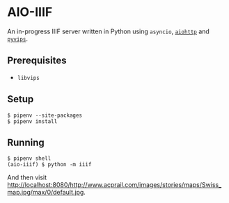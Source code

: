 # AIO-IIIF

An in-progress IIIF server written in Python using `asyncio`, [`aiohttp`](https://github.com/aio-libs/aiohttp) and [`pyvips`](https://github.com/jcupitt/pyvips).

## Prerequisites

- `libvips`

## Setup

```
$ pipenv --site-packages
$ pipenv install
```

## Running

```
$ pipenv shell
(aio-iiif) $ python -m iiif
```

And then visit <http://localhost:8080/http://www.acprail.com/images/stories/maps/Swiss_map.jpg/max/0/default.jpg>.
